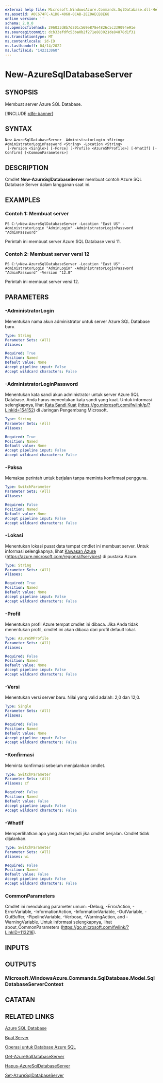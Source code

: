 ```yaml
---
external help file: Microsoft.WindowsAzure.Commands.SqlDatabase.dll-Help.xml
ms.assetid: A0C674FC-A1D8-4068-8CAB-2EE0AECB8E68
online version: ''
schema: 2.0.0
ms.openlocfilehash: 296033d8b7d201c569e878e4826c5c339094e91e
ms.sourcegitcommit: dcb33efdfc53ba0b2f271e883021de84878d1f31
ms.translationtype: MT
ms.contentlocale: id-ID
ms.lasthandoff: 04/14/2022
ms.locfileid: "142313060"
---
```

# New-AzureSqlDatabaseServer

## SYNOPSIS
Membuat server Azure SQL Database.

[!INCLUDE [rdfe-banner](../../includes/rdfe-banner.md)]

## SYNTAX

```
New-AzureSqlDatabaseServer -AdministratorLogin <String> -AdministratorLoginPassword <String> -Location <String>
 [-Version <Single>] [-Force] [-Profile <AzureSMProfile>] [-WhatIf] [-Confirm] [<CommonParameters>]
```

## DESCRIPTION
Cmdlet **New-AzureSqlDatabaseServer** membuat contoh Azure SQL Database Server dalam langganan saat ini.

## EXAMPLES

### Contoh 1: Membuat server
```
PS C:\>New-AzureSqlDatabaseServer -Location "East US" -AdministratorLogin "AdminLogin" -AdministratorLoginPassword "AdminPassword"
```

Perintah ini membuat server Azure SQL Database versi 11.

### Contoh 2: Membuat server versi 12
```
PS C:\>New-AzureSqlDatabaseServer -Location "East US" -AdministratorLogin "AdminLogin" -AdministratorLoginPassword "AdminPassword" -Version "12.0"
```

Perintah ini membuat server versi 12.

## PARAMETERS

### -AdministratorLogin
Menentukan nama akun administrator untuk server Azure SQL Database baru.

```yaml
Type: String
Parameter Sets: (All)
Aliases: 

Required: True
Position: Named
Default value: None
Accept pipeline input: False
Accept wildcard characters: False
```

### -AdministratorLoginPassword
Menentukan kata sandi akun administrator untuk server Azure SQL Database.
Anda harus menentukan kata sandi yang kuat.
Untuk informasi selengkapnya, lihat [Kata Sandi Kuat](https://go.microsoft.com/fwlink/p/?LinkId=154152) (https://go.microsoft.com/fwlink/p/?LinkId=154152) di Jaringan Pengembang Microsoft.

```yaml
Type: String
Parameter Sets: (All)
Aliases: 

Required: True
Position: Named
Default value: None
Accept pipeline input: False
Accept wildcard characters: False
```

### -Paksa
Memaksa perintah untuk berjalan tanpa meminta konfirmasi pengguna.

```yaml
Type: SwitchParameter
Parameter Sets: (All)
Aliases: 

Required: False
Position: Named
Default value: None
Accept pipeline input: False
Accept wildcard characters: False
```

### -Lokasi
Menentukan lokasi pusat data tempat cmdlet ini membuat server.
Untuk informasi selengkapnya, lihat [Kawasan Azure](https://azure.microsoft.com/regions/) (https://azure.microsoft.com/regions/#services) di pustaka Azure.

```yaml
Type: String
Parameter Sets: (All)
Aliases: 

Required: True
Position: Named
Default value: None
Accept pipeline input: False
Accept wildcard characters: False
```

### -Profil
Menentukan profil Azure tempat cmdlet ini dibaca.
Jika Anda tidak menentukan profil, cmdlet ini akan dibaca dari profil default lokal.

```yaml
Type: AzureSMProfile
Parameter Sets: (All)
Aliases: 

Required: False
Position: Named
Default value: None
Accept pipeline input: False
Accept wildcard characters: False
```

### -Versi
Menentukan versi server baru.
Nilai yang valid adalah: 2,0 dan 12,0.

```yaml
Type: Single
Parameter Sets: (All)
Aliases: 

Required: False
Position: Named
Default value: None
Accept pipeline input: False
Accept wildcard characters: False
```

### -Konfirmasi
Meminta konfirmasi sebelum menjalankan cmdlet.

```yaml
Type: SwitchParameter
Parameter Sets: (All)
Aliases: cf

Required: False
Position: Named
Default value: False
Accept pipeline input: False
Accept wildcard characters: False
```

### -WhatIf
Memperlihatkan apa yang akan terjadi jika cmdlet berjalan.
Cmdlet tidak dijalankan.

```yaml
Type: SwitchParameter
Parameter Sets: (All)
Aliases: wi

Required: False
Position: Named
Default value: False
Accept pipeline input: False
Accept wildcard characters: False
```

### CommonParameters
Cmdlet ini mendukung parameter umum: -Debug, -ErrorAction, -ErrorVariable, -InformationAction, -InformationVariable, -OutVariable, -OutBuffer, -PipelineVariable, -Verbose, -WarningAction, and -WarningVariable. Untuk informasi selengkapnya, lihat about_CommonParameters (https://go.microsoft.com/fwlink/?LinkID=113216).

## INPUTS

## OUTPUTS

### Microsoft.WindowsAzure.Commands.SqlDatabase.Model.SqlDatabaseServerContext

## CATATAN

## RELATED LINKS

[Azure SQL Database](https://azure.microsoft.com/en-us/services/sql-database/)

[Buat Server](https://msdn.microsoft.com/en-us/library/azure/dn505699.aspx)

[Operasi untuk Database Azure SQL](https://msdn.microsoft.com/en-us/library/azure/dn505719.aspx)

[Get-AzureSqlDatabaseServer](./Get-AzureSqlDatabaseServer.md)

[Hapus-AzureSqlDatabaseServer](./Remove-AzureSqlDatabaseServer.md)

[Set-AzureSqlDatabaseServer](./Set-AzureSqlDatabaseServer.md)


